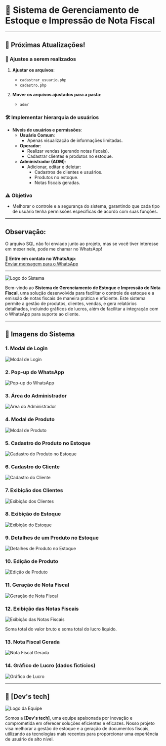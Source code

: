 # 🌟 **Sistema de Gerenciamento de Estoque e Impressão de Nota Fiscal**

---

## 🚀 **Próximas Atualizações!**

### 🔧 **Ajustes a serem realizados**
1. **Ajustar os arquivos**:  
   - `cadastrar_usuario.php`  
   - `cadastro.php`  

2. **Mover os arquivos ajustados para a pasta**:  
   - `adm/`  

### 🛠️ **Implementar hierarquia de usuários**
- **Níveis de usuários e permissões**:
  - **Usuário Comum**:
    - Apenas visualização de informações limitadas.
  - **Operador**:
    - Realizar vendas (gerando notas fiscais).
    - Cadastrar clientes e produtos no estoque.
  - **Administrador (ADM)**:
    - Adicionar, editar e deletar:
      - Cadastros de clientes e usuários.
      - Produtos no estoque.
      - Notas fiscais geradas.

### ⚠️ **Objetivo**
- Melhorar o controle e a segurança do sistema, garantindo que cada tipo de usuário tenha permissões específicas de acordo com suas funções.

---

## Observação:
O arquivo SQL não foi enviado junto ao projeto, mas se você tiver interesse em mexer nele, pode me chamar no WhatsApp!

📲 **Entre em contato no WhatsApp**:  
[Enviar mensagem para o WhatsApp](http://wa.me/5585997752571)

---

![Logo do Sistema](https://raw.githubusercontent.com/GabrielCordeiroBarrosoTeles/Imgs_repositorios/refs/heads/main/Sistema_NF/img0.png)

Bem-vindo ao **Sistema de Gerenciamento de Estoque e Impressão de Nota Fiscal**, uma solução desenvolvida para facilitar o controle de estoque e a emissão de notas fiscais de maneira prática e eficiente. Este sistema permite a gestão de produtos, clientes, vendas, e gera relatórios detalhados, incluindo gráficos de lucros, além de facilitar a integração com o WhatsApp para suporte ao cliente.

---

## 📸 **Imagens do Sistema**

### 1. **Modal de Login**
![Modal de Login](https://raw.githubusercontent.com/GabrielCordeiroBarrosoTeles/Imgs_repositorios/refs/heads/main/Sistema_NF/img1.png)

### 2. **Pop-up do WhatsApp**
![Pop-up do WhatsApp](https://raw.githubusercontent.com/GabrielCordeiroBarrosoTeles/Imgs_repositorios/refs/heads/main/Sistema_NF/img2.png)

### 3. **Área do Administrador**
![Área do Administrador](https://raw.githubusercontent.com/GabrielCordeiroBarrosoTeles/Imgs_repositorios/refs/heads/main/Sistema_NF/img3.png)

### 4. **Modal de Produto**
![Modal de Produto](https://raw.githubusercontent.com/GabrielCordeiroBarrosoTeles/Imgs_repositorios/refs/heads/main/Sistema_NF/img4.png)

### 5. **Cadastro do Produto no Estoque**
![Cadastro do Produto no Estoque](https://raw.githubusercontent.com/GabrielCordeiroBarrosoTeles/Imgs_repositorios/refs/heads/main/Sistema_NF/img5.png)

### 6. **Cadastro do Cliente**
![Cadastro do Cliente](https://raw.githubusercontent.com/GabrielCordeiroBarrosoTeles/Imgs_repositorios/refs/heads/main/Sistema_NF/img6.png)

### 7. **Exibição dos Clientes**
![Exibição dos Clientes](https://raw.githubusercontent.com/GabrielCordeiroBarrosoTeles/Imgs_repositorios/refs/heads/main/Sistema_NF/img7.png)

### 8. **Exibição do Estoque**
![Exibição do Estoque](https://raw.githubusercontent.com/GabrielCordeiroBarrosoTeles/Imgs_repositorios/refs/heads/main/Sistema_NF/img8.png)

### 9. **Detalhes de um Produto no Estoque**
![Detalhes de Produto no Estoque](https://raw.githubusercontent.com/GabrielCordeiroBarrosoTeles/Imgs_repositorios/refs/heads/main/Sistema_NF/img9.png)

### 10. **Edição de Produto**
![Edição de Produto](https://raw.githubusercontent.com/GabrielCordeiroBarrosoTeles/Imgs_repositorios/refs/heads/main/Sistema_NF/img10.png)

### 11. **Geração de Nota Fiscal**
![Geração de Nota Fiscal](https://raw.githubusercontent.com/GabrielCordeiroBarrosoTeles/Imgs_repositorios/refs/heads/main/Sistema_NF/img11.png)

### 12. **Exibição das Notas Fiscais**
![Exibição das Notas Fiscais](https://raw.githubusercontent.com/GabrielCordeiroBarrosoTeles/Imgs_repositorios/refs/heads/main/Sistema_NF/img12.png)
<p>Soma total do valor bruto e soma total do lucro líquido.</p>

### 13. **Nota Fiscal Gerada**
![Nota Fiscal Gerada](https://raw.githubusercontent.com/GabrielCordeiroBarrosoTeles/Imgs_repositorios/refs/heads/main/Sistema_NF/img13.png)

### 14. **Gráfico de Lucro** (dados fictícios)
![Gráfico de Lucro](https://raw.githubusercontent.com/GabrielCordeiroBarrosoTeles/Imgs_repositorios/refs/heads/main/Sistema_NF/img14.png)

---

## 🚀 **[Dev's tech]**

![Logo da Equipe](https://raw.githubusercontent.com/GabrielCordeiroBarrosoTeles/Imgs_repositorios/refs/heads/main/Sistema_NF/logo.png)

Somos a **[Dev's tech]**, uma equipe apaixonada por inovação e comprometida em oferecer soluções eficientes e eficazes. Nosso projeto visa melhorar a gestão de estoque e a geração de documentos fiscais, utilizando as tecnologias mais recentes para proporcionar uma experiência de usuário de alto nível.

<!--
## 👥 **Nossos Colaboradores**

Abaixo, apresentamos os membros da nossa equipe e suas contribuições para o desenvolvimento do sistema.

### 🎉 **[Nome do Colaborador 1]**

![Foto de Perfil](URL_da_foto_do_colaborador1)

- **Cargo/Função**: [Cargo/Função do Colaborador 1]
- **Contribuições**:
  - [Descreva a contribuição do colaborador 1]
  - [Outras contribuições importantes]
- **Redes Sociais**:
  - **GitHub**: [@GitHub_Username](https://github.com/username)
  - **LinkedIn**: [@LinkedIn_Username](https://linkedin.com/in/username)
  - **Twitter**: [@Twitter_Username](https://twitter.com/username)

---

### 🎉 **[Nome do Colaborador 2]**

![Foto de Perfil](URL_da_foto_do_colaborador2)

- **Cargo/Função**: [Cargo/Função do Colaborador 2]
- **Contribuições**:
  - [Descreva a contribuição do colaborador 2]
  - [Outras contribuições importantes]
- **Redes Sociais**:
  - **GitHub**: [@GitHub_Username](https://github.com/username)
  - **LinkedIn**: [@LinkedIn_Username](https://linkedin.com/in/username)
  - **Twitter**: [@Twitter_Username](https://twitter.com/username)

---

### 🎉 **[Nome do Colaborador 3]**

![Foto de Perfil](URL_da_foto_do_colaborador3)

- **Cargo/Função**: [Cargo/Função do Colaborador 3]
- **Contribuições**:
  - [Descreva a contribuição do colaborador 3]
  - [Outras contribuições importantes]
- **Redes Sociais**:
  - **GitHub**: [@GitHub_Username](https://github.com/username)
  - **LinkedIn**: [@LinkedIn_Username](https://linkedin.com/in/username)
  - **Twitter**: [@Twitter_Username](https://twitter.com/username)

---

## 🌟 **Sobre a Equipe**

A **[Nome da Equipe]** foi formada em [ano de formação ou início do projeto]. Nossa missão é [descrição da missão e visão da equipe]. Trabalhamos juntos para oferecer soluções inovadoras, com foco em qualidade, desempenho e experiência do usuário.

### 💡 **Nossos Valores**
- **Inovação**: Estamos sempre buscando novas formas de melhorar.
- **Colaboração**: O trabalho em equipe é nossa chave para o sucesso.
- **Qualidade**: Priorizamos a excelência em todos os aspectos do nosso trabalho.

---

## 👏 **Agradecimentos Especiais**

Queremos agradecer a todos os membros da equipe pelo seu esforço e dedicação. Cada contribuição é fundamental para o sucesso do projeto. Estamos muito orgulhosos do que alcançamos juntos!

---

## 🔗 **Links Importantes**
- **Repositório do Projeto**: [Link do Repositório](https://github.com/username/repository)
- **Site da Equipe**: [Link para o site (se houver)](https://site-da-equipe.com)

---
-->
